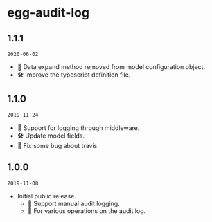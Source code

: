 # egg-audit-log

## 1.1.1

`2020-06-02`

  * 🌟 Data expand method removed from model configuration object.
  * 🛠 Improve the typescript definition file.

## 1.1.0

`2019-11-24`

  * 🌟 Support for logging through middleware.
  * 🛠 Update model fields.
  * 🐛 Fix some bug about travis.

## 1.0.0

`2019-11-08`

* Initial public release.
  - 🌟 Support manual audit logging.
  - 🌟 For various operations on the audit log.
